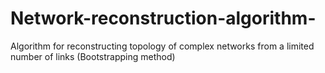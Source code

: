 # Network-reconstruction-algorithm-
Algorithm for reconstructing topology of complex networks from a limited number of links (Bootstrapping method)
